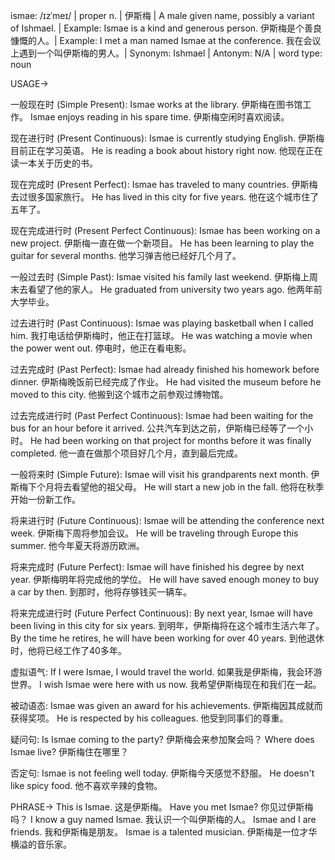 ismae: /ɪzˈmeɪ/ | proper n. | 伊斯梅 | A male given name, possibly a variant of Ishmael. | Example: Ismae is a kind and generous person. 伊斯梅是个善良慷慨的人。| Example:  I met a man named Ismae at the conference. 我在会议上遇到一个叫伊斯梅的男人。| Synonym: Ishmael | Antonym: N/A | word type: noun


USAGE->

一般现在时 (Simple Present):
Ismae works at the library.  伊斯梅在图书馆工作。
Ismae enjoys reading in his spare time. 伊斯梅空闲时喜欢阅读。

现在进行时 (Present Continuous):
Ismae is currently studying English. 伊斯梅目前正在学习英语。
He is reading a book about history right now. 他现在正在读一本关于历史的书。

现在完成时 (Present Perfect):
Ismae has traveled to many countries. 伊斯梅去过很多国家旅行。
He has lived in this city for five years. 他在这个城市住了五年了。

现在完成进行时 (Present Perfect Continuous):
Ismae has been working on a new project. 伊斯梅一直在做一个新项目。
He has been learning to play the guitar for several months. 他学习弹吉他已经好几个月了。

一般过去时 (Simple Past):
Ismae visited his family last weekend. 伊斯梅上周末去看望了他的家人。
He graduated from university two years ago. 他两年前大学毕业。

过去进行时 (Past Continuous):
Ismae was playing basketball when I called him. 我打电话给伊斯梅时，他正在打篮球。
He was watching a movie when the power went out.  停电时，他正在看电影。

过去完成时 (Past Perfect):
Ismae had already finished his homework before dinner. 伊斯梅晚饭前已经完成了作业。
He had visited the museum before he moved to this city.  他搬到这个城市之前参观过博物馆。

过去完成进行时 (Past Perfect Continuous):
Ismae had been waiting for the bus for an hour before it arrived.  公共汽车到达之前，伊斯梅已经等了一个小时。
He had been working on that project for months before it was finally completed. 他一直在做那个项目好几个月，直到最后完成。

一般将来时 (Simple Future):
Ismae will visit his grandparents next month. 伊斯梅下个月将去看望他的祖父母。
He will start a new job in the fall. 他将在秋季开始一份新工作。

将来进行时 (Future Continuous):
Ismae will be attending the conference next week. 伊斯梅下周将参加会议。
He will be traveling through Europe this summer.  他今年夏天将游历欧洲。

将来完成时 (Future Perfect):
Ismae will have finished his degree by next year.  伊斯梅明年将完成他的学位。
He will have saved enough money to buy a car by then.  到那时，他将存够钱买一辆车。

将来完成进行时 (Future Perfect Continuous):
By next year, Ismae will have been living in this city for six years. 到明年，伊斯梅将在这个城市生活六年了。
By the time he retires, he will have been working for over 40 years. 到他退休时，他将已经工作了40多年。

虚拟语气:
If I were Ismae, I would travel the world. 如果我是伊斯梅，我会环游世界。
I wish Ismae were here with us now. 我希望伊斯梅现在和我们在一起。

被动语态:
Ismae was given an award for his achievements. 伊斯梅因其成就而获得奖项。
He is respected by his colleagues. 他受到同事们的尊重。

疑问句:
Is Ismae coming to the party? 伊斯梅会来参加聚会吗？
Where does Ismae live? 伊斯梅住在哪里？

否定句:
Ismae is not feeling well today. 伊斯梅今天感觉不舒服。
He doesn't like spicy food. 他不喜欢辛辣的食物。


PHRASE->
This is Ismae. 这是伊斯梅。
Have you met Ismae? 你见过伊斯梅吗？
I know a guy named Ismae. 我认识一个叫伊斯梅的人。
Ismae and I are friends. 我和伊斯梅是朋友。
Ismae is a talented musician. 伊斯梅是一位才华横溢的音乐家。
